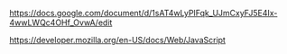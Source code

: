 https://docs.google.com/document/d/1sAT4wLyPIFqk_UJmCxyFJ5E4Ix-4wwLWQc4OHf_OvwA/edit

https://developer.mozilla.org/en-US/docs/Web/JavaScript